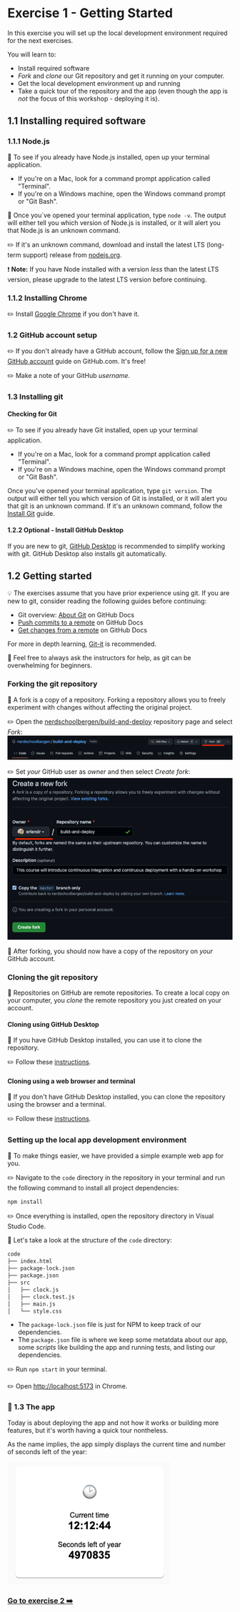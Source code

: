 # Exercise 1 - Getting Started

In this exercise you will set up the local development environment required for the next exercises.

You will learn to:

* Install required software
* _Fork_ and _clone_ our Git repository and get it running on your computer.
* Get the local development environment up and running
* Take a quick tour of the repository and the app (even though the app is _not_ the focus of this workshop - deploying it is).

## 1.1 Installing required software

### 1.1.1 Node.js

:book: To see if you already have Node.js installed, open up your terminal application.

* If you're on a Mac, look for a command prompt application called "Terminal".
* If you're on a Windows machine, open the Windows command prompt or "Git Bash".

:book: Once you´ve opened your terminal application, type `node -v`. The output will either tell you which version of Node.js is installed, or it will alert you that Node.js is an unknown command.

:pencil2: If it's an unknown command, download and install the latest LTS (long-term support) release from [nodejs.org](https://nodejs.org/en/).

:exclamation: **Note:** If you have Node installed with a version _less_ than the latest LTS version, please upgrade to the latest LTS version before continuing.

### 1.1.2 Installing Chrome

:pencil2: Install [Google Chrome](https://www.google.com/chrome/browser/desktop/) if you don't have it.

### 1.2 GitHub account setup

:pencil2: If you don't already have a GitHub account, follow the [Sign up for a new GitHub account](https://docs.github.com/en/get-started/signing-up-for-github/signing-up-for-a-new-github-account) guide on GitHub.com. It's free!

:pencil2: Make a note of your GitHub _username_.

### 1.3 Installing git

#### Checking for Git

:pencil2: To see if you already have Git installed, open up your terminal application.

* If you're on a Mac, look for a command prompt application called "Terminal".
* If you're on a Windows machine, open the Windows command prompt or "Git Bash".

Once you've opened your terminal application, type `git version`. The output will either tell you which version of Git is installed, or it will alert you that git is an unknown command. If it's an unknown command, follow the [Install Git](https://github.com/git-guides/install-git) guide.

#### 1.2.2 Optional - Install GitHub Desktop

If you are new to git, [GitHub Desktop](https://desktop.github.com/) is recommended to simplify working with git. GitHub Desktop also installs git automatically.

## 1.2 Getting started

:bulb: The exercises assume that you have prior experience using git. If you are new to git, consider reading the following guides before continuing:

* Git overview: [About Git](https://docs.github.com/en/get-started/using-git/about-git) on GitHub Docs
* [Push commits to a remote](https://docs.github.com/en/get-started/using-git/pushing-commits-to-a-remote-repository) on GitHub Docs
* [Get changes from a remote](https://docs.github.com/en/get-started/using-git/getting-changes-from-a-remote-repository) on GitHub Docs

For more in depth learning, [Git-it](https://github.com/jlord/git-it-electron) is recommended.

:book: Feel free to always ask the instructors for help, as git can be overwhelming for beginners.

### Forking the git repository

:book: A fork is a copy of a repository. Forking a repository allows you to freely experiment with changes without affecting the original project.

:pencil2: Open the [nerdschoolbergen/build-and-deploy](https://github.com/nerdschoolbergen/build-and-deploy) repository page and select _Fork_:
![](./images/forking01.png)

:pencil2: Set _your_ GitHub user as _owner_ and then select _Create fork_:
![](./images/forking02.png)

:book: After forking, you should now have a copy of the repository on _your_ GitHub account.

### Cloning the git repository

:book: Repositories on GitHub are remote repositories. To create a local copy on your computer, you _clone_ the remote repository you just created on your account.

#### Cloning using GitHub Desktop

:book: If you have GitHub Desktop installed, you can use it to clone the repository.

:pencil2: Follow these [instructions](https://docs.github.com/en/repositories/creating-and-managing-repositories/cloning-a-repository?tool=webui).

#### Cloning using a web browser and terminal

:book: If you don't have GitHub Desktop installed, you can clone the repository using the browser and a terminal.

:pencil2: Follow these [instructions](https://docs.github.com/en/repositories/creating-and-managing-repositories/cloning-a-repository?tool=webui).

### Setting up the local app development environment

:book: To make things easier, we have provided a simple example web app for you.

:pencil2: Navigate to the `code` directory in the repository in your terminal and run the following command to install all project dependencies:

```bash
npm install
```

:pencil2: Once everything is installed, open the repository directory in Visual Studio Code.

:book: Let's take a look at the structure of the `code` directory:

```text
code
├── index.html
├── package-lock.json
├── package.json
├── src
│   ├── clock.js
│   ├── clock.test.js
│   ├── main.js
│   └── style.css
```

* The `package-lock.json` file is just for NPM to keep track of our dependencies.
* The `package.json` file is where we keep some metatdata about our app, some _scripts_ like building the app and running tests, and listing our dependencies.

:pencil2: Run `npm start` in your terminal.

:pencil2: Open [http://localhost:5173](http://localhost:5173) in Chrome.

### :book: 1.3 The app

Today is about deploying the app and not how it works or building more features, but it's worth having a quick tour nontheless.

As the name implies, the app simply displays the current time and number of seconds left of the year:

![](./images/app01.png)

### [Go to exercise 2 :arrow_right:](../exercise-2/README.md)
